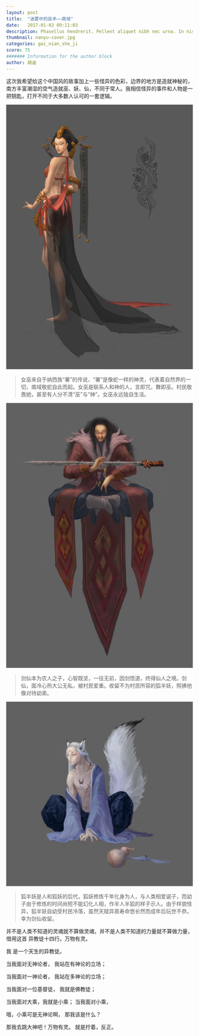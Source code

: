 ```yaml
---
layout: post
title:  "迷雾中的巫术——南域"
date:   2017-01-02 09:11:03
description: Phasellus hendrerit. Pellent aliquet nibh nec urna. In nis aliquet vel, dapibus id,mattis.
thumbnail: nanyu-cover.jpg
categories: gai_nian_she_ji
score: 75
####### Information for the author block
author: 胡迪
---
```

这次我希望给这个中国风的故事加上一些怪异的色彩，边界的地方是造就神秘的，南方丰富潮湿的空气造就巫、妖、仙，不同于常人。我相信怪异的事件和人物是一把钥匙，打开不同于大多数人认可的一套逻辑。

<a href="/assets/img/nanyu/nanyu-witch.jpg">![TEST](/assets/img/nanyu/nanyu-witch.jpg)</a>


>女巫来自于纳西族“署”的传说，“署”是像蛇一样的神灵，代表着自然界的一切，南域敬蛇自此而起。女巫是联系人和神的人，言即咒，舞即巫。村民敬畏她，甚至有人分不清“巫”与“神”。女巫永远独自生活。

<a href="/assets/img/nanyu/nanyu-sword.jpg">![TEST](/assets/img/nanyu/nanyu-sword.jpg)</a>

>剑仙本为农人之子，心智既坚，一往无前，因剑悟道，终得仙人之境。剑仙，面冷心热大公无私，被村民爱重。收留不为村民所容的狐半妖，照拂他像对待幼弟。

<a href="/assets/img/nanyu/nanyu-fox.jpg">![TEST](/assets/img/nanyu/nanyu-fox.jpg)</a>

>狐半妖是人和狐妖的后代，狐妖修炼千年化身为人，与人类相爱诞子，而幼子由于修炼的时间尚短不能幻化人相，作半人半狐的样子示人。由于样貌怪异，狐半妖自幼受村民冷落，虽然天赋异禀寿命悠长然而成年后玩世不恭。幸为剑仙收留。


并不是人类不知道的灵魂就不算做灵魂，并不是人类不知道的力量就不算做力量，借用这首 异教徒十四行。万物有灵。



我
是一个天生的异教徒。

当我面对无神论者，
我站在有神论的立场；

当我面对一神论者，
我站在多神论的立场；

当我面对一位基督徒，
我就是佛教徒；

当我面对大乘，我就是小乘；
当我面对小乘，

哦，小乘可是无神论啊，
那我该是什么？

那我去跳大神吧！万物有灵。
就是拧着，反正。




